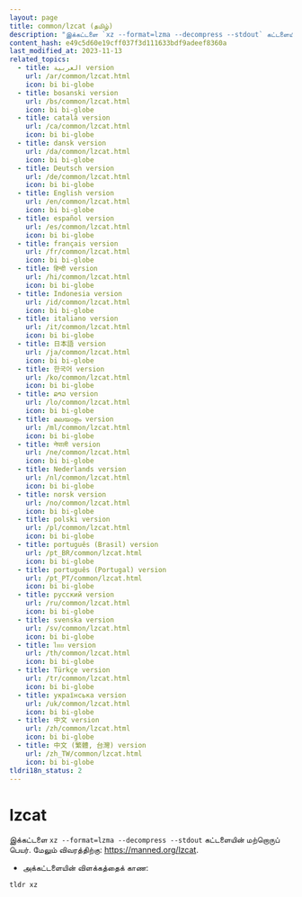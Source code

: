 ```yaml
---
layout: page
title: common/lzcat (தமிழ்)
description: "இக்கட்டளை `xz --format=lzma --decompress --stdout` கட்டளையின் மற்றொருப் பெயர்."
content_hash: e49c5d60e19cff037f3d111633bdf9adeef8360a
last_modified_at: 2023-11-13
related_topics:
  - title: العربية version
    url: /ar/common/lzcat.html
    icon: bi bi-globe
  - title: bosanski version
    url: /bs/common/lzcat.html
    icon: bi bi-globe
  - title: català version
    url: /ca/common/lzcat.html
    icon: bi bi-globe
  - title: dansk version
    url: /da/common/lzcat.html
    icon: bi bi-globe
  - title: Deutsch version
    url: /de/common/lzcat.html
    icon: bi bi-globe
  - title: English version
    url: /en/common/lzcat.html
    icon: bi bi-globe
  - title: español version
    url: /es/common/lzcat.html
    icon: bi bi-globe
  - title: français version
    url: /fr/common/lzcat.html
    icon: bi bi-globe
  - title: हिन्दी version
    url: /hi/common/lzcat.html
    icon: bi bi-globe
  - title: Indonesia version
    url: /id/common/lzcat.html
    icon: bi bi-globe
  - title: italiano version
    url: /it/common/lzcat.html
    icon: bi bi-globe
  - title: 日本語 version
    url: /ja/common/lzcat.html
    icon: bi bi-globe
  - title: 한국어 version
    url: /ko/common/lzcat.html
    icon: bi bi-globe
  - title: ລາວ version
    url: /lo/common/lzcat.html
    icon: bi bi-globe
  - title: മലയാളം version
    url: /ml/common/lzcat.html
    icon: bi bi-globe
  - title: नेपाली version
    url: /ne/common/lzcat.html
    icon: bi bi-globe
  - title: Nederlands version
    url: /nl/common/lzcat.html
    icon: bi bi-globe
  - title: norsk version
    url: /no/common/lzcat.html
    icon: bi bi-globe
  - title: polski version
    url: /pl/common/lzcat.html
    icon: bi bi-globe
  - title: português (Brasil) version
    url: /pt_BR/common/lzcat.html
    icon: bi bi-globe
  - title: português (Portugal) version
    url: /pt_PT/common/lzcat.html
    icon: bi bi-globe
  - title: русский version
    url: /ru/common/lzcat.html
    icon: bi bi-globe
  - title: svenska version
    url: /sv/common/lzcat.html
    icon: bi bi-globe
  - title: ไทย version
    url: /th/common/lzcat.html
    icon: bi bi-globe
  - title: Türkçe version
    url: /tr/common/lzcat.html
    icon: bi bi-globe
  - title: українська version
    url: /uk/common/lzcat.html
    icon: bi bi-globe
  - title: 中文 version
    url: /zh/common/lzcat.html
    icon: bi bi-globe
  - title: 中文 (繁體, 台灣) version
    url: /zh_TW/common/lzcat.html
    icon: bi bi-globe
tldri18n_status: 2
---
```

# lzcat

இக்கட்டளை `xz --format=lzma --decompress --stdout` கட்டளையின் மற்றொருப் பெயர்.
மேலும் விவரத்திற்கு: <https://manned.org/lzcat>.

- அக்கட்டளையின் விளக்கத்தைக் காண:

`tldr xz`
